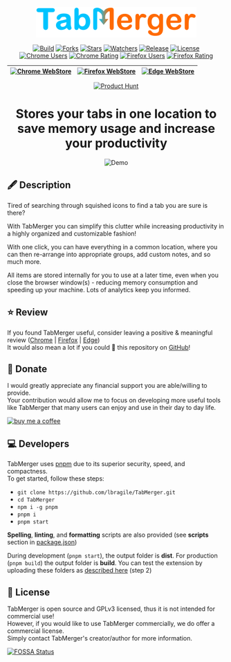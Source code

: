 <!-- markdownlint-disable-next-line MD033 MD041 -->
<div align="center">

![tabmerger logo](./public/images/logo-full-rescale.PNG)

[![Build][build status]](https://github.com/lbragile/TabMerger/actions) [![Forks][gh forks]](https://github.com/lbragile/TabMerger/network/members) [![Stars][gh stars]](https://github.com/lbragile/TabMerger/stargazers) [![Watchers][gh watchers]](https://github.com/lbragile/TabMerger/watchers) [![Release][release]](https://github.com/lbragile/TabMerger/releases/tag/v2.0.0) [![License][license]](https://github.com/lbragile/TabMerger/blob/master/LICENSE.md)
\
[![Chrome Users][chrome users]](https://chrome.google.com/webstore/detail/tabmerger/inmiajapbpafmhjleiebcamfhkfnlgoc) [![Chrome Rating][chrome rating]](https://chrome.google.com/webstore/detail/tabmerger/inmiajapbpafmhjleiebcamfhkfnlgoc) [![Firefox Users][firefox users]](https://addons.mozilla.org/en-US/firefox/addon/tabmerger/) [![Firefox Rating][firefox rating]](https://addons.mozilla.org/en-US/firefox/addon/tabmerger/)

| [![Chrome WebStore](https://i.imgur.com/NKFtwOA.png)](http://chrome.google.com/webstore/detail/tabmerger/inmiajapbpafmhjleiebcamfhkfnlgoc/) | [![Firefox WebStore](https://i.imgur.com/YTz727e.png)](https://addons.mozilla.org/en-CA/firefox/addon/tabmerger/) | [![Edge WebStore](https://i.imgur.com/YQR2RYd.png)](https://microsoftedge.microsoft.com/addons/detail/tabmerger/eogjdfjemlgmbblgkjlcgdehbeoodbfn) |
| ------------------------------------------------------------------------------------------------------------------------------------------- | ----------------------------------------------------------------------------------------------------------------- | ------------------------------------------------------------------------------------------------------------------------------------------------- |

[![Product Hunt](https://api.producthunt.com/widgets/embed-image/v1/featured.svg?post_id=283682&theme=light)](https://www.producthunt.com/posts/tabmerger?utm_source=badge-featured&utm_medium=badge&utm_souce=badge-tabmerger)

# Stores your tabs in one location to save memory usage and increase your productivity

![Demo](https://i.imgur.com/2sbEzip.png)

</div>

## 🖋 Description

Tired of searching through squished icons to find a tab you are sure is there?

With TabMerger you can simplify this clutter while increasing productivity in a highly organized and customizable fashion!

With one click, you can have everything in a common location, where you can then re-arrange into appropriate groups, add custom notes, and so much more.

All items are stored internally for you to use at a later time, even when you close the browser window(s) - reducing memory consumption and speeding up your machine. Lots of analytics keep you informed.

## ⭐ Review

If you found TabMerger useful, consider leaving a positive & meaningful review ([Chrome](https://chrome.google.com/webstore/detail/tabmerger/inmiajapbpafmhjleiebcamfhkfnlgoc/reviews) | [Firefox](https://addons.mozilla.org/en-CA/firefox/addon/tabmerger/) | [Edge](https://microsoftedge.microsoft.com/addons/detail/tabmerger/eogjdfjemlgmbblgkjlcgdehbeoodbfn))
\
It would also mean a lot if you could 🌟 this repository on [GitHub](https://www.github.com/lbragile/TabMerger)!

## 💸 Donate

I would greatly appreciate any financial support you are able/willing to provide.
\
Your contribution would allow me to focus on developing more useful tools like TabMerger that many users can enjoy and use in their day to day life.

[![buy me a coffee][buycoffee]](https://www.buymeacoffee.com/lbragile)

## 💻 Developers

TabMerger uses [pnpm](https://pnpm.io/) due to its superior security, speed, and compactness.
\
To get started, follow these steps:

- `git clone https://github.com/lbragile/TabMerger.git`
- `cd TabMerger`
- `npm i -g pnpm`
- `pnpm i`
- `pnpm start`

**Spelling**, **linting**, and **formatting** scripts are also provided (see **scripts** section in [package.json](https://github.com/lbragile/TabMerger/blob/master/package.json))

During development (`pnpm start`), the output folder is **dist**. For production (`pnpm build`) the output folder is **build**. You can test the extension by uploading these folders as [described here](https://support.google.com/chrome/a/answer/2714278?hl=en) (step 2)

## 🚓 License

TabMerger is open source and GPLv3 licensed, thus it is not intended for commercial use!
\
However, if you would like to use TabMerger commercially, we do offer a commercial license.
\
Simply contact TabMerger's creator/author for more information.

[![FOSSA Status][fossa]](https://app.fossa.com/reports/da0dd9bb-6c2b-489b-9710-a1976b255696)

<!-- Donation Information -->

[buycoffee]: https://img.buymeacoffee.com/button-api/?text=Buy%20me%20a%20coffee&emoji=&slug=lbragile&button_colour=FFDD00&font_colour=000000&font_family=Cookie&outline_colour=000000&coffee_colour=ffffff

<!-- Badges -->

[build status]: https://img.shields.io/github/workflow/status/lbragile/TabMerger/TabMerger%20Unit%20Testing?label=Build&style=flat-square&logo=github
[gh forks]: https://img.shields.io/github/forks/lbragile/TabMerger?label=Forks&logo=github&style=flat-square
[gh stars]: https://img.shields.io/github/stars/lbragile/TabMerger?label=Stars&style=flat-square&logo=github
[gh watchers]: https://img.shields.io/github/watchers/lbragile/TabMerger?label=Watchers&logo=github&style=flat-square
[release]: https://img.shields.io/github/v/release/lbragile/TabMerger?label=Release&logo=Github&style=flat-square
[firefox users]: https://img.shields.io/amo/users/%7B19feb84f-3a0b-4ca3-bbae-211b52eb158b%7D?label=Users&style=flat-square&logo=firefox
[firefox rating]: https://img.shields.io/amo/rating/%257B19feb84f-3a0b-4ca3-bbae-211b52eb158b%257D?label=Rating&style=flat-square&logo=firefox
[chrome users]: https://img.shields.io/chrome-web-store/users/inmiajapbpafmhjleiebcamfhkfnlgoc?label=Users&style=flat-square&logo=google&logoColor=white
[chrome rating]: https://img.shields.io/chrome-web-store/rating/inmiajapbpafmhjleiebcamfhkfnlgoc?label=Rating&style=flat-square&logo=google&logoColor=white
[license]: https://img.shields.io/github/license/lbragile/tabmerger?label=License&style=flat-square&logo=github
[fossa]: https://app.fossa.com/api/projects/git%2Bgithub.com%2Flbragile%2FTabMerger.svg?type=large
